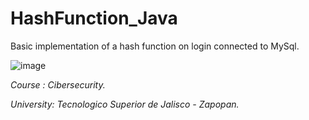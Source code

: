 # HashFunction_Java

<span>Basic implementation of a hash function on login connected to MySql.<span>

![image](https://user-images.githubusercontent.com/67779237/205426165-33db0bd5-9138-4df9-bb94-efa42d654bf8.png)

<i>Course : Cibersecurity.</i>

<i>University: Tecnologico Superior de Jalisco - Zapopan.</i>
